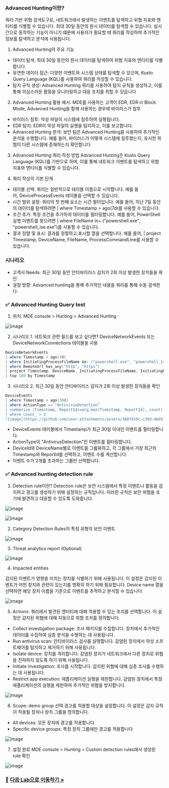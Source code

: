 ### Advanced Hunting이란? 
쿼리 기반 위협 검색도구로, 네트워크에서 발생하는 이벤트를 탐색하고 위협 지표와 엔티티를 식별할 수 있습니다. 최대 30일 동안의 원시 데이터를 탐색할 수 있습니다. 실시간으로 동작하는 기능이 아니기 떄문에 사용자가 필요할 때 쿼리를 작성하여 추가적인 정보를 탐색하고 분석에 사용됩니다. 

1. Advanced Hunting의 주요 기능
* 데이터 탐색: 최대 30일 동안의 원시 데이터를 탐색하여 위협 지표와 엔티티를 식별합니다.
* 유연한 데이터 접근: 다양한 이벤트와 시스템 상태를 탐색할 수 있으며, Kusto Query Language (KQL)를 사용하여 쿼리를 작성할 수 있습니다.
* 탐지 규칙 생성: Advanced Hunting 쿼리를 사용하여 탐지 규칙을 생성하고, 이를 통해 의심스러운 활동을 모니터링하고 대응 조치를 취할 수 있습니다

2. Advanced Hunting 활용 
예시: MDE를 사용하는 고객이 EDR, EDR in Block Mode, Advanced Hunting을 함께 사용하는 경우에 바이러스가 침투

* 바이러스 침투: 악성 파일이 시스템에 침투하여 실행됩니다.
* EDR 탐지: EDR이 악성 파일의 실행을 탐지하고, 이를 보고합니다.
* Advanced Hunting 분석: 보안 팀은 Advanced Hunting을 사용하여 추가적인 분석을 수행합니다. 예를 들어, 바이러스가 어떻게 시스템에 침투했는지, 유사한 위협이 다른 시스템에 존재하는지 확인합니다

3. Advanced Hunting 쿼리 작성 방법
Advanced Hunting은 Kusto Query Language (KQL)를 기반으로 하며, 이를 통해 네트워크 이벤트를 탐색하고 위협 지표와 엔티티를 식별할 수 있습니다. 

4. 쿼리 작성의 기본 단계
* 테이블 선택: 쿼리는 일반적으로 테이블 이름으로 시작합니다. 예를 들어, DeviceProcessEvents 테이블을 선택할 수 있습니다.
* 시간 범위 설정: 쿼리의 첫 번째 요소는 시간 필터입니다. 예를 들어, 지난 7일 동안의 데이터를 탐색하려면 | where Timestamp > ago(7d)를 사용할 수 있습니다.
* 조건 추가: 특정 조건을 추가하여 데이터를 필터링합니다. 예를 들어, PowerShell 실행 이벤트를 찾으려면 | where FileName in~ ("powershell.exe", "powershell_ise.exe")를 사용할 수 있습니다.
* 결과 정렬 및 표시: 결과를 정렬하고 표시할 열을 선택합니다. 예를 들어, | project Timestamp, DeviceName, FileName, ProcessCommandLine를 사용할 수 있습니다.

### 시나리오
* 고객사 Needs: 최근 30일 동안 안티바이러스 감지가 2회 이상 발생한 장치들을 확인 
* 설정 방향: Advanced hunting을 통해 추가적인 내용을 쿼리를 통해 수동 검색한다.

### ✅ Advanced Hunting Query test
1. 위치: MDE console > Hunting > Advanced Hunting 

![image](https://github.com/user-attachments/assets/ed915a13-de31-465f-8278-803b882bf850)

2. 시나리오 1. 네트워크 관련 필드를 보고 싶다면?
 DeviceNetworkEvents 또는 DeviceNetworkConnections 테이블을 사용

```powershell
DeviceNetworkEvents
| where Timestamp > ago(7d)
| where InitiatingProcessFileName in~ ("powershell.exe", "powershell_ise.exe")
| where RemoteUrl has_any("http", "https")
| project Timestamp, DeviceName, InitiatingProcessFileName, InitiatingProcessCommandLine, RemoteIP, RemoteUrl, RemotePort, RemoteIPType
| top 100 by Timestamp
```

3. 시나리오 2. 최근 30일 동안 안티바이러스 감지가 2회 이상 발생한 장치들을 확인

```powershell
DeviceEvents 
| where Timestamp > ago(30d) 
| where ActionType == "AntivirusDetection“
| summarize (Timestamp, ReportId)=arg_max(Timestamp, ReportId), count() by DeviceId, DeviceName 
| where count_ > 2
![image](https://github.com/user-attachments/assets/3887d19c-c39d-46d3-94e7-907de116cf43)
```
* DeviceEvents 테이블에서 Timestamp가 최근 30일 이내인 이벤트를 필터링합니다.
* ActionType이 "AntivirusDetection"인 이벤트를 필터링합니다.
* DeviceId와 DeviceName별로 이벤트를 그룹화하고, 각 그룹에서 가장 최근의 Timestamp와 ReportId를 선택하고, 이벤트 수를 계산합니다.
* 이벤트 수가 2개를 초과하는 그룹만 선택합니다.

### ✅ Advanced hunting detection rule 
1. Detection rule이란?
Detection rule은 보안 시스템에서 특정 이벤트나 활동을 감지하고 경고를 생성하기 위해 설정하는 규칙입니다. 이러한 규칙은 보안 위협을 조기에 발견하고 대응할 수 있도록 도와줍니다.

![image](https://github.com/user-attachments/assets/bf1dff3c-34e7-4753-a8bd-d8c68a687d25)

![image](https://github.com/user-attachments/assets/43b744e5-fb59-4e56-a22e-603000a2608e)

2. Category
Detection Rules의 특정 유형의 보안 이벤트

![image](https://github.com/user-attachments/assets/2fea3c68-c5b2-4a50-83d9-7ed533b65867)

3. Threat analytics report (Optional)

![image](https://github.com/user-attachments/assets/0d71d266-19ad-4e61-890d-b5ea89a6bd34)

4. Impacted entities
   
감지된 이벤트가 영향을 미치는 장치를 식별하기 위해 사용됩니다. 이 설정은 감지된 이벤트가 어떤 장치와 관련이 있는지를 명확히 하기 위해 필요합니다. Device name 열을 선택하면 해당 장치 이름을 기준으로 이벤트를 추적하고 분석할 수 있습니다. 

![image](https://github.com/user-attachments/assets/cfe3ef00-01b1-4e50-85ad-576e38376118)

5.  Actions: 
쿼리에서 발견된 엔터티에 대해 적용할 수 있는 조치를 선택합니다. 이 설정은 감지된 위협에 대해 자동으로 취할 조치를 정의합니다.
* Collect investigation package: 조사 패키지를 수집합니다. 장치에서 추가적인 데이터를 수집하여 심층 분석을 수행하는 데 사용됩니다.
* Run antivirus scan: 안티바이러스 검사를 실행합니다. 감염된 장치에서 악성 소프트웨어를 탐지하고 제거하기 위해 사용됩니다.
* Isolate device: 장치를 격리합니다. 감염된 장치가 네트워크에서 다른 장치로 위협을 전파하지 않도록 하기 위해 사용됩니다.
* Initiate investigation: 조사를 시작합니다. 감지된 위협에 대해 심층 조사를 수행하는 데 사용됩니다.
* Restrict app execution: 애플리케이션 실행을 제한합니다. 감염된 장치에서 특정 애플리케이션의 실행을 제한하여 추가적인 위협을 방지합니다.

![image](https://github.com/user-attachments/assets/2dcadf1a-a0e8-46c5-80da-4657cd83b909)

6. Scope: demo group 선택
경고를 적용할 대상을 설정합니다. 이 설정은 감지 규칙이 적용될 장치나 장치 그룹을 정의합니다.
* All devices: 모든 장치에 경고를 적용합니다.
* Specific device groups: 특정 장치 그룹에만 경고를 적용합니다

![image](https://github.com/user-attachments/assets/d398b9de-1e42-4a2e-a9f6-dbd6d5e5a39b)

7. 설정 완료
MDE console > Hunting > Custom detection rules에서 생성된 rule 확인

![image](https://github.com/user-attachments/assets/d37b7452-3423-4971-b531-f8d461ddb357)


### 🔗 [다음 Lab으로 이동하기 »](https://github.com/Kittiyayaong/ProjectWandooMDE/blob/main/MDE%20Module04%20-%20EDR-03.%20Live%20Resonse.md)

